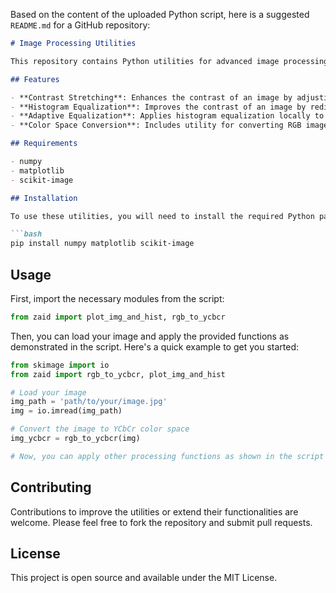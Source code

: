 Based on the content of the uploaded Python script, here is a suggested `README.md` for a GitHub repository:

```markdown
# Image Processing Utilities

This repository contains Python utilities for advanced image processing techniques including contrast stretching, histogram equalization, and adaptive equalization. It leverages libraries such as NumPy, Matplotlib, and scikit-image to manipulate and visualize images in various color spaces.

## Features

- **Contrast Stretching**: Enhances the contrast of an image by adjusting its intensity range.
- **Histogram Equalization**: Improves the contrast of an image by redistributing its intensity levels.
- **Adaptive Equalization**: Applies histogram equalization locally to various sections of an image, improving contrast in areas with lower local contrast.
- **Color Space Conversion**: Includes utility for converting RGB images to the YCbCr color space.

## Requirements

- numpy
- matplotlib
- scikit-image

## Installation

To use these utilities, you will need to install the required Python packages. You can install all required packages by running:

```bash
pip install numpy matplotlib scikit-image
```

## Usage

First, import the necessary modules from the script:

```python
from zaid import plot_img_and_hist, rgb_to_ycbcr
```

Then, you can load your image and apply the provided functions as demonstrated in the script. Here's a quick example to get you started:

```python
from skimage import io
from zaid import rgb_to_ycbcr, plot_img_and_hist

# Load your image
img_path = 'path/to/your/image.jpg'
img = io.imread(img_path)

# Convert the image to YCbCr color space
img_ycbcr = rgb_to_ycbcr(img)

# Now, you can apply other processing functions as shown in the script
```

## Contributing

Contributions to improve the utilities or extend their functionalities are welcome. Please feel free to fork the repository and submit pull requests.

## License

This project is open source and available under the MIT License.

